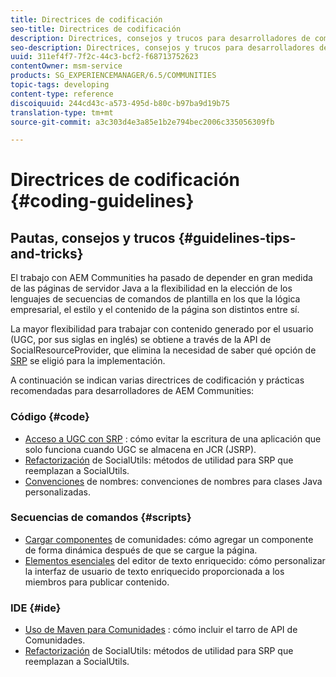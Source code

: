 ```yaml
---
title: Directrices de codificación
seo-title: Directrices de codificación
description: Directrices, consejos y trucos para desarrolladores de comunidades
seo-description: Directrices, consejos y trucos para desarrolladores de comunidades
uuid: 311ef4f7-7f2c-44c3-bcf2-f68713752623
contentOwner: msm-service
products: SG_EXPERIENCEMANAGER/6.5/COMMUNITIES
topic-tags: developing
content-type: reference
discoiquuid: 244cd43c-a573-495d-b80c-b97ba9d19b75
translation-type: tm+mt
source-git-commit: a3c303d4e3a85e1b2e794bec2006c335056309fb

---
```



# Directrices de codificación {#coding-guidelines}

## Pautas, consejos y trucos {#guidelines-tips-and-tricks}

El trabajo con AEM Communities ha pasado de depender en gran medida de las páginas de servidor Java a la flexibilidad en la elección de los lenguajes de secuencias de comandos de plantilla en los que la lógica empresarial, el estilo y el contenido de la página son distintos entre sí.

La mayor flexibilidad para trabajar con contenido generado por el usuario (UGC, por sus siglas en inglés) se obtiene a través de la API de SocialResourceProvider, que elimina la necesidad de saber qué opción de [SRP](srp.md) se eligió para la implementación.

A continuación se indican varias directrices de codificación y prácticas recomendadas para desarrolladores de AEM Communities:

### Código {#code}

* [Acceso a UGC con SRP](accessing-ugc-with-srp.md) : cómo evitar la escritura de una aplicación que solo funciona cuando UGC se almacena en JCR (JSRP).
* [Refactorización](socialutils.md) de SocialUtils: métodos de utilidad para SRP que reemplazan a SocialUtils.
* [Convenciones](naming-conventions.md) de nombres: convenciones de nombres para clases Java personalizadas.

### Secuencias de comandos {#scripts}

* [Cargar componentes](sideloading.md) de comunidades: cómo agregar un componente de forma dinámica después de que se cargue la página.
* [Elementos esenciales](rte.md) del editor de texto enriquecido: cómo personalizar la interfaz de usuario de texto enriquecido proporcionada a los miembros para publicar contenido.

### IDE {#ide}

* [Uso de Maven para Comunidades](maven.md) : cómo incluir el tarro de API de Comunidades.
* [Refactorización](socialutils.md) de SocialUtils: métodos de utilidad para SRP que reemplazan a SocialUtils.

